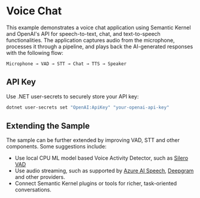 ﻿# Voice Chat

This example demonstrates a voice chat application using Semantic Kernel and OpenAI's API for speech-to-text, chat, and text-to-speech functionalities. The application captures audio from the microphone, processes it through a pipeline, and plays back the AI-generated responses with the following flow:
```
Microphone → VAD → STT → Chat → TTS → Speaker
```

## API Key 
Use .NET user-secrets to securely store your API key:

```bash
dotnet user-secrets set "OpenAI:ApiKey" "your-openai-api-key"
```

## Extending the Sample

The sample can be further extended by improving VAD, STT and other components. Some suggestions include:
 - Use local CPU ML model based Voice Activity Detector, such as [Silero VAD](https://github.com/snakers4/silero-vad)
 - Use audio streaming, such as supported by 
 [Azure AI Speech](https://learn.microsoft.com/en-us/azure/ai-services/speech-service/how-to-use-audio-input-streams), 
 [Deepgram](https://developers.deepgram.com/docs/live-streaming-audio) and other providers.
 - Connect Semantic Kernel plugins or tools for richer, task-oriented conversations.
